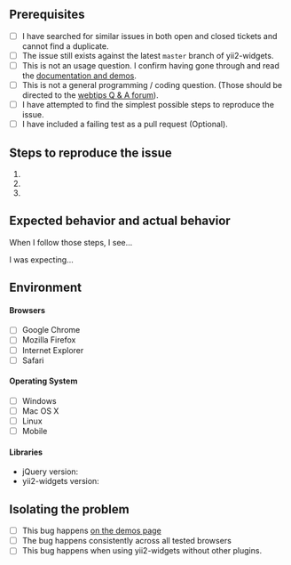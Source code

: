## Prerequisites

- [ ] I have searched for similar issues in both open and closed tickets and cannot find a duplicate.
- [ ] The issue still exists against the latest `master` branch of yii2-widgets.
- [ ] This is not an usage question. I confirm having gone through and read the [documentation and demos](http://demos.krajee.com/widgets).
- [ ] This is not a general programming / coding question. (Those should be directed to the [webtips Q & A forum](http://webtips.krajee.com/questions)).
- [ ] I have attempted to find the simplest possible steps to reproduce the issue.
- [ ] I have included a failing test as a pull request (Optional).

## Steps to reproduce the issue

1.
2.
3.

## Expected behavior and actual behavior

When I follow those steps, I see...

I was expecting...

## Environment

#### Browsers

- [ ] Google Chrome
- [ ] Mozilla Firefox
- [ ] Internet Explorer
- [ ] Safari

#### Operating System

- [ ] Windows
- [ ] Mac OS X
- [ ] Linux
- [ ] Mobile

#### Libraries

- jQuery version:
- yii2-widgets version:

## Isolating the problem

- [ ] This bug happens [on the demos page](https://demos.krajee.com/widgets)
- [ ] The bug happens consistently across all tested browsers
- [ ] This bug happens when using yii2-widgets without other plugins.